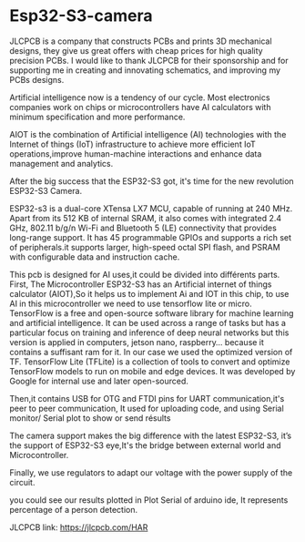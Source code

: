 # Esp32-S3-camera

JLCPCB is a company that constructs PCBs and prints 3D mechanical designs, they give us great offers with cheap prices for high quality precision PCBs. I would like to thank JLCPCB for their sponsorship and for supporting me in creating and innovating schematics, and improving my PCBs designs.

Artificial intelligence now is a tendency of our cycle. Most electronics companies work on chips or microcontrollers have AI calculators with minimum specification and more performance.

AIOT is the combination of Artificial intelligence (AI) technologies with the Internet of things (IoT) infrastructure to achieve more efficient IoT operations,improve human-machine interactions and enhance data management and analytics.

After the big success that the ESP32-S3 got, it's time for the new revolution ESP32-S3 Camera.

 ESP32-s3 is a dual-core XTensa LX7 MCU, capable of running at 240 MHz. Apart from its 512 KB of internal SRAM, it also comes with integrated 2.4 GHz, 802.11 b/g/n Wi-Fi and Bluetooth 5 (LE) connectivity that provides long-range support. It has 45 programmable GPIOs and supports a rich set of peripherals.it supports larger, high-speed octal SPI flash, and PSRAM with configurable data and instruction cache.

This pcb is designed for AI uses,it could be divided into différents parts.
First, The Microcontroller ESP32-S3 has an Artificial internet of things calculator (AIOT),So it helps us to implement Ai and IOT in this chip, to use AI in this microcontroller we need to use tensorflow lite or micro.
TensorFlow is a free and open-source software library for machine learning and artificial intelligence. It can be used across a range of tasks but has a particular focus on training and inference of deep neural networks but this version is applied in computers, jetson nano, raspberry… because it contains a suffisant ram for it. In our case we used the  optimized version of TF.
TensorFlow Lite (TFLite) is a collection of tools to convert and optimize TensorFlow models to run on mobile and edge devices. It was developed by Google for internal use and later open-sourced.

Then,it contains USB for OTG and FTDI pins for UART communication,it's peer to peer communication, It used for uploading code, and using Serial monitor/ Serial plot to show  or send résults

The camera support makes the big difference with the latest ESP32-S3, it’s the support of ESP32-S3 eye,It's the bridge between external world and Microcontroller.

Finally, we use regulators to adapt our voltage with the power supply of the circuit.

you could see our results plotted in Plot Serial of arduino ide, It represents percentage of a person detection.

JLCPCB link: https://jlcpcb.com/HAR


